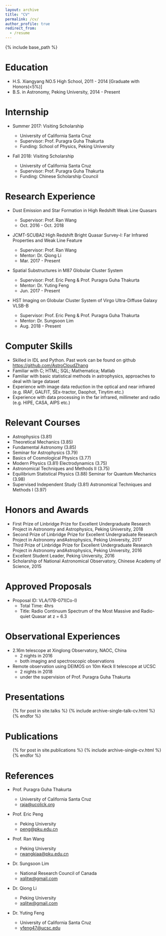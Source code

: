 ```yaml
---
layout: archive
title: "CV"
permalink: /cv/
author_profile: true
redirect_from:
  - /resume
---
```


{% include base_path %}

Education
======
* H.S. Xiangyang NO.5 High School, 2011 - 2014 [Graduate with Honors(<5%)]
* B.S. in Astronomy, Peking University, 2014 - Present

Internship 
======

* Summer 2017: Visiting Scholarship
  * University of California Santa Cruz
  * Supervisor: Prof. Puragra Guha Thakurta
  * Funding: School of Physics, Peking University

* Fall 2018: Visiting Scholarship
  * University of California Santa Cruz
  * Supervisor: Prof. Puragra Guha Thakurta
  * Funding: Chinese Scholarship Council

Research Experience
======
* Dust Emission and Star Formation in High Redshift Weak Line Quasars
  * Supervisor: Prof. Ran Wang
  * Oct. 2016 - Oct. 2018
  
* JCMT-SCUBA2 High Redshift Bright Quasar Survey-I: Far Infrared Properties and Weak Line Feature
  * Supervisor: Prof. Ran Wang
  * Mentor: Dr. Qiong Li
  * Mar. 2017 - Present
  
* Spatial Substructures in M87 Globular Cluster System
  * Supervisor: Prof. Eric Peng & Prof. Puragra Guha Thakurta
  * Mentor: Dr. Yuting Feng
  * Jun. 2017 - Present
  
* HST Imaging on Globular Cluster System of Virgo Ultra-Diffuse Galaxy VLSB-B
  * Supervisor: Prof. Eric Peng & Prof. Puragra Guha Thakurta
  * Mentor: Dr. Sungsoon Lim
  * Aug. 2018 - Present

Computer Skills
======
* Skilled in IDL and Python.  Past work can be found on github https://github.com/AstroCloudZhang
* Familiar with C; HTML; SQL; Mathematica; Matlab
* Familiar with basic statistical methods in astrophysics, approaches to deal with large dataset
* Experience with image data reduction in the optical and near infrared (e.g.  IRAF, GALFIT, SEx-tractor, Daophot, Tinytim etc.)
* Experience with data processing in the far infrared, millimeter and radio (e.g.  HIPE, CASA, AIPS etc.)

Relevant Courses
=====
* Astrophysics (3.81)
* Theoretical Mechanics (3.85)
* Fundamental Astronomy (3.85)
* Seminar for Astrophysics (3.79)
* Basics of Cosmological Physics (3.77) 
* Modern Physics (3.81) Electrodynamics (3.75)
* Astronomical Techniques and Methods II (3.75)
* Equilibrium Statistical Physics (3.88) Seminar for Quantum Mechanics (3.98)
* Supervised Independent Study (3.81) Astronomical Techniques and Methods I (3.97) 

Honors and Awards
=====
* First Prize of Linbridge Prize for Excellent Undergraduate Research Project in Astronomy and Astrophysics, Peking University, 2018
* Second  Prize  of  Linbridge  Prize  for  Excellent  Undergraduate  Research  Project  in  Astronomy  andAstrophysics, Peking University, 2017
* Third  Prize  of  Linbridge  Prize  for  Excellent  Undergraduate  Research  Project  in  Astronomy  andAstrophysics, Peking University, 2016
* Excellent Student Leader, Peking University, 2016
* Scholarship of National Astronomical Observatory, Chinese Academy of Science, 2015

Approved Proposals
======
* Proposal ID: VLA/17B-071(Co-I)
  * Total Time: 4hrs
  * Title: Radio Continuum Spectrum of the Most Massive and Radio-quiet Quasar at z = 6.3

Observational Experiences 
======
* 2.16m telescope at Xinglong Observatory, NAOC, China
  * 2 nights in 2016
  * both imaging and spectroscopic observations
* Remote observation using DEIMOS on 10m Keck II telescope at UCSC
  * 2 nights in 2018
  * under the supervision of Prof. Puragra Guha Thakurta
  
Presentations
======
  <ul>{% for post in site.talks %}
    {% include archive-single-talk-cv.html %}
  {% endfor %}</ul>

Publications
======
  <ul>{% for post in site.publications %}
    {% include archive-single-cv.html %}
  {% endfor %}</ul>
 
References
======
* Prof. Puragra Guha Thakurta
  * University of California Santa Cruz
  * raja@ucolick.org

* Prof. Eric Peng
  * Peking University
  * peng@pku.edu.cn
  
* Prof. Ran Wang
  * Peking University
  * rwangkiaa@pku.edu.cn
  
* Dr. Sungsoon Lim
  * National Research Council of Canada
  * xqlitw@gmail.com
  
* Dr. Qiong Li
  * Peking University
  * xqlitw@gmail.com
  
* Dr. Yuting Feng
  * University of California Santa Cruz
  * yfeng47@ucsc.edu
